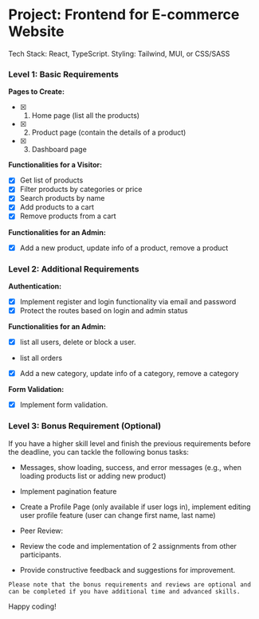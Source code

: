 # Project: Frontend for E-commerce Website

Tech Stack: React, TypeScript. Styling: Tailwind, MUI, or CSS/SASS

### Level 1: Basic Requirements

**Pages to Create:**

- [x] 1. Home page (list all the products)
- [x] 2. Product page (contain the details of a product)
- [x] 3. Dashboard page

**Functionalities for a Visitor:**

- [x] Get list of products
- [x] Filter products by categories or price
- [x] Search products by name
- [x] Add products to a cart
- [x] Remove products from a cart

**Functionalities for an Admin:**

- [x] Add a new product, update info of a product, remove a product

### Level 2: Additional Requirements

**Authentication:**

- [x] Implement register and login functionality via email and password
- [x] Protect the routes based on login and admin status

**Functionalities for an Admin:**

- [x] list all users, delete or block a user.
- list all orders
- [x] Add a new category, update info of a category, remove a category

**Form Validation:**

- [x] Implement form validation.

### Level 3: Bonus Requirement (Optional)

If you have a higher skill level and finish the previous requirements before the deadline, you can tackle the following bonus tasks:

- Messages, show loading, success, and error messages (e.g., when loading products list or adding new product)
- Implement pagination feature
- Create a Profile Page (only available if user logs in), implement editing user profile feature (user can change first name, last name)

- Peer Review:
- Review the code and implementation of 2 assignments from other participants.
- Provide constructive feedback and suggestions for improvement.

`Please note that the bonus requirements and reviews are optional and can be completed if you have additional time and advanced skills.`

Happy coding!
